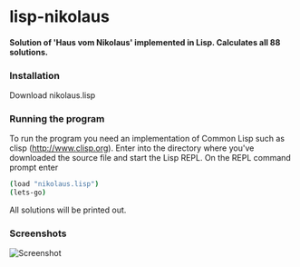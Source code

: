 # lisp-nikolaus
#### Solution of 'Haus vom Nikolaus' implemented in Lisp. Calculates all 88 solutions.

### Installation

Download nikolaus.lisp

### Running the program

To run the program you need an implementation of Common Lisp such as clisp (http://www.clisp.org).
Enter into the directory where you've downloaded the source file and start the Lisp REPL. 
On the REPL command prompt enter

```bash
(load "nikolaus.lisp")
(lets-go)
```

All solutions will be printed out.

### Screenshots

![Screenshot](https://raw.github.com/frechmatz/lisp-nikolaus/master/doc/screenshot.jpg)


